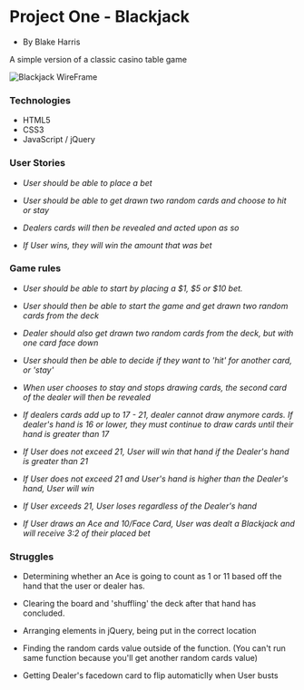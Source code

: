 # Project One - Blackjack

- By Blake Harris

A simple version of a classic casino table game

![Blackjack WireFrame](https://i.imgur.com/IHFX8nG.png)


### Technologies

- HTML5
- CSS3
- JavaScript / jQuery

### User Stories

- *User should be able to place a bet*

- *User should be able to get drawn two random cards and choose to hit or stay*

- *Dealers cards will then be revealed and acted upon as so*

- *If User wins, they will win the amount that was bet*

### Game rules

- *User should be able to start by placing a $1, $5 or $10 bet.*

- *User should then be able to start the game and get drawn two random cards from the deck*

- *Dealer should also get drawn two random cards from the deck, but with one card face down*

- *User should then be able to decide if they want to 'hit' for another card, or 'stay'*

- *When user chooses to stay and stops drawing cards, the second card of the dealer will then be revealed*

- *If dealers cards add up to 17 - 21, dealer cannot draw anymore cards. If dealer's hand is 16 or lower, they must continue to draw cards until their hand is greater than 17*

- *If User does not exceed 21, User will win that hand if the Dealer's hand is greater than 21*

- *If User does not exceed 21 and User's hand is higher than the Dealer's hand, User will win*

- *If User exceeds 21, User loses regardless of the Dealer's hand*

- *If User draws an Ace and 10/Face Card, User was dealt a Blackjack and will receive 3:2 of their placed bet*


### Struggles 

- Determining whether an Ace is going to count as 1 or 11 based off the hand that the user or dealer has.

- Clearing the board and 'shuffling' the deck after that hand has concluded.

- Arranging elements in jQuery, being put in the correct location

- Finding the random cards value outside of the function. (You can't run same function because you'll get another random cards value)

- Getting Dealer's facedown card to flip automaticlly when User busts

